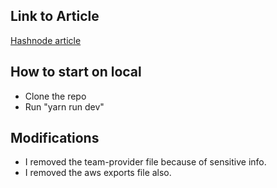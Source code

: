 ## Link to Article

[Hashnode article](https://davetech01.hashnode.dev/introducing-taskbase-for-the-aws-amplify-hackathon)

## How to start on local

- Clone the repo
- Run "yarn run dev"

## Modifications

- I removed the team-provider file because of sensitive info.
- I removed the aws exports file also.
